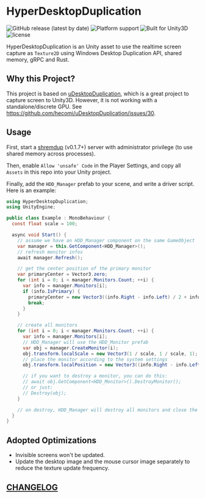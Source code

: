 # HyperDesktopDuplication

![GitHub release (latest by date)](https://img.shields.io/github/v/release/DiscreteTom/HyperDesktopDuplication?style=flat-square)
![Platform support](https://img.shields.io/badge/platform-windows-blue?style=flat-square)
![Built for Unity3D](https://img.shields.io/badge/Built%20for-Unity3D-lightgrey?style=flat-square)
![license](https://img.shields.io/github/license/DiscreteTom/HyperDesktopDuplication?style=flat-square)

HyperDesktopDuplication is an Unity asset to use the realtime screen capture as `Texture2D` using Windows Desktop Duplication API, shared memory, gRPC and Rust.

## Why this Project?

This project is based on [uDesktopDuplication](https://github.com/hecomi/uDesktopDuplication), which is a great project to capture screen to Unity3D. However, it is not working with a standalone/discrete GPU. See https://github.com/hecomi/uDesktopDuplication/issues/30.

## Usage

First, start a [shremdup](https://github.com/DiscreteTom/shremdup) (v0.1.7+) server with administrator privilege (to use shared memory across processes).

Then, enable `Allow 'unsafe' Code` in the Player Settings, and copy all `Assets` in this repo into your Unity project.

Finally, add the `HDD_Manager` prefab to your scene, and write a driver script. Here is an example:

```cs
using HyperDesktopDuplication;
using UnityEngine;

public class Example : MonoBehaviour {
  const float scale = 100;

  async void Start() {
    // assume we have an HDD_Manager component on the same GameObject
    var manager = this.GetComponent<HDD_Manager>();
    // refresh monitor infos
    await manager.Refresh();

    // get the center position of the primary monitor
    var primaryCenter = Vector3.zero;
    for (int i = 0; i < manager.Monitors.Count; ++i) {
      var info = manager.Monitors[i];
      if (info.IsPrimary) {
        primaryCenter = new Vector3((info.Right - info.Left) / 2 + info.Left, (info.Top - info.Bottom) / 2 + info.Bottom, 0) / scale;
        break;
      }
    }

    // create all monitors
    for (int i = 0; i < manager.Monitors.Count; ++i) {
      var info = manager.Monitors[i];
      // HDD_Manager will use the HDD_Monitor prefab
      var obj = manager.CreateMonitor(i);
      obj.transform.localScale = new Vector3(1 / scale, 1 / scale, 1);
      // place the monitor according to the system settings
      obj.transform.localPosition = new Vector3((info.Right - info.Left) / 2 + info.Left, (info.Top - info.Bottom) / 2 + info.Bottom, 0) / scale - primaryCenter;

      // if you want to destroy a monitor, you can do this:
      // await obj.GetComponent<HDD_Monitor>().DestroyMonitor();
      // or just:
      // Destroy(obj);
    }

    // on destroy, HDD_Manager will destroy all monitors and close the gRPC channel
  }
}
```

## Adopted Optimizations

- Invisible screens won't be updated.
- Update the desktop image and the mouse cursor image separately to reduce the texture update frequency.

## [CHANGELOG](https://github.com/DiscreteTom/HyperDesktopDuplication/blob/main/CHANGELOG.md)
